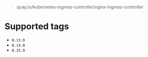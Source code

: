 > quay.io/kubernetes-ingress-controller/nginx-ingress-controller

# Supported tags
- `0.13.0`
- `0.14.0`
- `0.15.0`